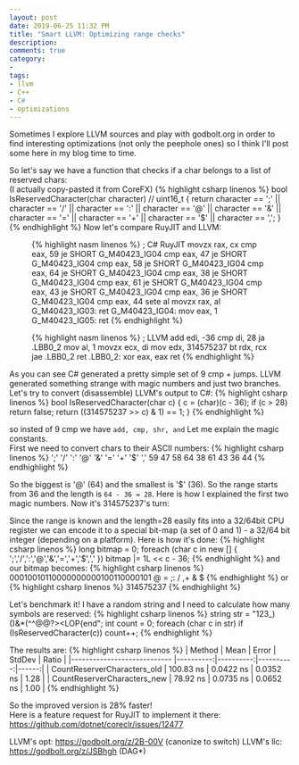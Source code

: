 ```yaml
---
layout: post
date: 2019-06-25 11:32 PM
title: "Smart LLVM: Optimizing range checks"
description: 
comments: true
category: 
-
tags:
- llvm
- C++
- C#
- optimizations
---
```


Sometimes I explore LLVM sources and play with godbolt.org in order to find interesting optimizations (not only the peephole ones) so I think I'll post some here in my blog time to time. 

So let's say we have a function that checks if a char belongs to a list of reserved chars:  
(I actually copy-pasted it from CoreFX)
{% highlight csharp linenos %}
bool IsReservedCharacter(char character) // uint16_t
{
    return character == ';'
        || character == '/'
        || character == ':'
        || character == '@'
        || character == '&'
        || character == '='
        || character == '+'
        || character == '$'
        || character == ',';
}
{% endhighlight %}
Now let's compare RuyJIT and LLVM:
<!--more-->

<figure class="alignleft">
{% highlight nasm linenos %}
; C# RuyJIT
  movzx    rax, cx
  cmp      eax, 59
  je       SHORT G_M40423_IG04
  cmp      eax, 47
  je       SHORT G_M40423_IG04
  cmp      eax, 58
  je       SHORT G_M40423_IG04
  cmp      eax, 64
  je       SHORT G_M40423_IG04
  cmp      eax, 38
  je       SHORT G_M40423_IG04
  cmp      eax, 61
  je       SHORT G_M40423_IG04
  cmp      eax, 43
  je       SHORT G_M40423_IG04
  cmp      eax, 36
  je       SHORT G_M40423_IG04  
  cmp      eax, 44
  sete     al
  movzx    rax, al
G_M40423_IG03:
  ret      
G_M40423_IG04:
  mov      eax, 1
G_M40423_IG05:
  ret
{% endhighlight %}
</figure>

<figure class="alignleft">
{% highlight nasm linenos %}
; LLVM
  add edi, -36
  cmp di, 28
  ja .LBB0_2
  mov al, 1
  movzx ecx, di
  mov edx, 314575237        
  bt rdx, rcx
  jae .LBB0_2
  ret
.LBB0_2:
  xor eax, eax
  ret
{% endhighlight %}
</figure>
<figure class="aligncenter">
</figure>

As you can see C# generated a pretty simple set of 9 cmp + jumps. LLVM generated something strange with magic numbers and just two branches. Let's try to convert (disassemble) LLVM's output to C#:
{% highlight csharp linenos %}
bool IsReservedCharacter(char c)
{
    c = (char)(c - 36);
    if (c > 28) return false;
    return ((314575237 >> c) & 1) == 1;
}
{% endhighlight %}

so insted of 9 cmp we have `add, cmp, shr, and`
Let me explain the magic constants.  
First we need to convert chars to their ASCII numbers:
{% highlight csharp linenos %}
';' '/' ':' '@' '&' '=' '+' '$' ','
59  47  58  64  38  61  43  36  44
{% endhighlight %}

So the biggest is '@' (64) and the smallest is '$' (36). So the range starts from 36 and the length is `64 - 36 = 28`. Here is how I explained the first two magic numbers. Now it's 314575237's turn:

Since the range is known and the length=28 easily fits into a 32/64bit CPU register we can encode it to a special bit-map (a set of 0 and 1) - a 32/64 bit integer (depending on a platform).
Here is how it's done:
{% highlight csharp linenos %}
long bitmap = 0;
foreach (char c in new [] { ';','/',':','@','&','=','+','$',',' })
    bitmap |= 1L << c - 36;
{% endhighlight %}
and our bitmap becomes:
{% highlight csharp linenos %}
00010010110000000000100110000101
   @  = ;:          /  ,+    & $
{% endhighlight %}
or
{% highlight csharp linenos %}
314575237
{% endhighlight %}

Let's benchmark it! I have a random string and I need to calculate how many symbols are reserved:
{% highlight csharp linenos %}
string str = "123_)()&*(^^@@$%!*&*()@*(%(+)@_+*(&^%$?><LOP{end";
int count = 0;
foreach (char c in str)
    if (IsReservedCharacter(c))
        count++;
{% endhighlight %}

The results are:
{% highlight csharp linenos %}
|                      Method |      Mean |     Error |    StdDev | Ratio |
|---------------------------- |----------:|----------:|----------:|------:|
| CountReserverCharacters_old | 100.83 ns | 0.0422 ns | 0.0352 ns |  1.28 |
| CountReserverCharacters_new |  78.92 ns | 0.0735 ns | 0.0652 ns |  1.00 |
{% endhighlight %}

So the improved version is 28% faster!  
Here is a feature request for RuyJIT to implement it there: https://github.com/dotnet/coreclr/issues/12477

LLVM's opt: https://godbolt.org/z/2B-00V (canonize to switch)
LLVM's llc: https://godbolt.org/z/JSBhgh (DAG*)
